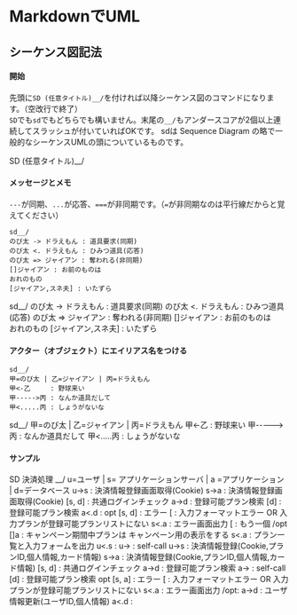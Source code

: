 # MarkdownでUML

## シーケンス図記法

#### 開始

先頭に`SD (任意タイトル)__/`を付ければ以降シーケンス図のコマンドになります。（空改行で終了）  
`SD`でも`sd`でもどちらでも構いません。末尾の`__/`もアンダースコアが2個以上連続してスラッシュが付いていればOKです。
sdは Sequence Diagram の略で一般的なシーケンスUMLの頭についているものです。

SD (任意タイトル)__/

#### メッセージとメモ

`---`が同期、`...`が応答、`===`が非同期です。（`=`が非同期なのは平行線だからと覚えてください）

```
sd__/
のび太 -> ドラえもん : 道具要求(同期)
のび太 <. ドラえもん : ひみつ道具(応答)
のび太 => ジャイアン : 奪われる(非同期)
[]ジャイアン : お前のものは  
おれのもの
[ジャイアン,スネ夫] : いたずら
```

sd__/
のび太 -> ドラえもん : 道具要求(同期)
のび太 <. ドラえもん : ひみつ道具(応答)
のび太 => ジャイアン : 奪われる(非同期)
[]ジャイアン : お前のものは  
おれのもの
[ジャイアン,スネ夫] : いたずら


#### アクター（オブジェクト）にエイリアス名をつける

```
sd__/
甲=のび太 | 乙=ジャイアン | 丙=ドラえもん
甲<-乙     : 野球来い
甲----->丙 : なんか道具だして
甲<.....丙 : しょうがないな
```

sd__/
甲=のび太 | 乙=ジャイアン | 丙=ドラえもん
甲<-乙     : 野球来い
甲----->丙 : なんか道具だして
甲<.....丙 : しょうがないな

#### サンプル

SD 決済処理 __/
u=ユーザ | s= アプリケーションサーバ | a =アプリケーション | d=データベース
  u->s         : 決済情報登録画面取得(Cookie)
     s->a      : 決済情報登録画面取得(Cookie)
    [s,    d]  : 共通ログインチェック
        a->d   : 登録可能プラン検索
          [d]  : 登録可能プラン検索
        a<.d   :
opt [s,    d]  : エラー
[              : 入力フォーマットエラー OR 入力プランが登録可能プランリストにない
     s<.a      : エラー画面出力
[              : もう一個
/opt
      []a      : キャンペーン期間中プランは
キャンペーン用の表示をする
     s<.a      : プラン一覧と入力フォームを出力
  u<.s         :
  u->          : self-call
  u->s         : 決済情報登録(Cookie,プランID,個人情報,カード情報)
     s->a      : 決済情報登録(Cookie,プランID,個人情報,カード情報)
    [s,    d]  : 共通ログインチェック
        a->d   : 登録可能プラン検索
        a->    : self-call
          [d]  : 登録可能プラン検索
opt [s, a]     : エラー
[              : 入力フォーマットエラー OR 入力プランが登録可能プランリストにない
     s<.a      : エラー画面出力
/opt:
        a->d   : ユーザ情報更新(ユーザID,個人情報)
        a<.d   :


